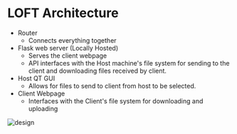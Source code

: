# LOFT Architecture

- Router
  - Connects everything together
- Flask web server (Locally Hosted)
  - Serves the client webpage
  - API interfaces with the Host machine's file system for sending to the client and downloading files received by client.
- Host QT GUI
  - Allows for files to send to client from host to be selected.
- Client Webpage
  - Interfaces with the Client's file system for downloading and uploading


![design](https://user-images.githubusercontent.com/59618726/118883835-90e7e600-b8aa-11eb-9788-b7480f4c348c.png)
